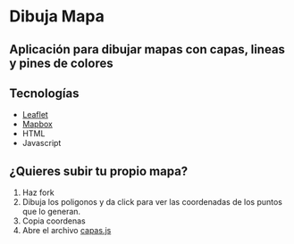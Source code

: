 # Dibuja Mapa

## Aplicación para dibujar mapas con capas, lineas y pines de colores

## Tecnologías

- [Leaflet](https://leafletjs.com)
- [Mapbox](https://mapbox.com)
- HTML
- Javascript

## ¿Quieres subir tu propio mapa?

1. Haz fork
2. Dibuja los poligonos y da click para ver las coordenadas de los puntos que lo generan.
3. Copia coordenas
4. Abre el archivo [capas.js](./capas.js)
